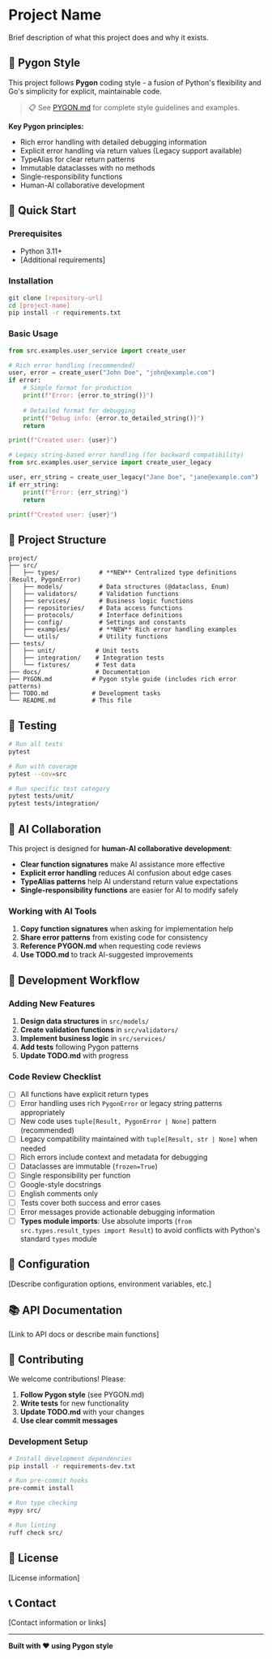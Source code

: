 # Project Name

Brief description of what this project does and why it exists.

## 🐍 Pygon Style

This project follows **Pygon** coding style - a fusion of Python's flexibility and Go's simplicity for explicit, maintainable code.

> 📋 See [PYGON.md](./PYGON.md) for complete style guidelines and examples.

**Key Pygon principles:**
- Rich error handling with detailed debugging information
- Explicit error handling via return values (Legacy support available)
- TypeAlias for clear return patterns  
- Immutable dataclasses with no methods
- Single-responsibility functions
- Human-AI collaborative development

## 🚀 Quick Start

### Prerequisites
- Python 3.11+
- [Additional requirements]

### Installation
```bash
git clone [repository-url]
cd [project-name]
pip install -r requirements.txt
```

### Basic Usage
```python
from src.examples.user_service import create_user

# Rich error handling (recommended)
user, error = create_user("John Doe", "john@example.com")
if error:
    # Simple format for production
    print(f"Error: {error.to_string()}")
    
    # Detailed format for debugging
    print(f"Debug info: {error.to_detailed_string()}")
    return

print(f"Created user: {user}")

# Legacy string-based error handling (for backward compatibility)
from src.examples.user_service import create_user_legacy

user, err_string = create_user_legacy("Jane Doe", "jane@example.com")
if err_string:
    print(f"Error: {err_string}")
    return

print(f"Created user: {user}")
```

## 📁 Project Structure

```
project/
├── src/
│   ├── types/           # **NEW** Centralized type definitions (Result, PygonError)
│   ├── models/          # Data structures (@dataclass, Enum)
│   ├── validators/      # Validation functions
│   ├── services/        # Business logic functions
│   ├── repositories/    # Data access functions
│   ├── protocols/       # Interface definitions
│   ├── config/          # Settings and constants
│   ├── examples/        # **NEW** Rich error handling examples
│   └── utils/           # Utility functions
├── tests/
│   ├── unit/           # Unit tests
│   ├── integration/    # Integration tests
│   └── fixtures/       # Test data
├── docs/               # Documentation
├── PYGON.md           # Pygon style guide (includes rich error patterns)
├── TODO.md            # Development tasks
└── README.md          # This file
```

## 🧪 Testing

```bash
# Run all tests
pytest

# Run with coverage
pytest --cov=src

# Run specific test category
pytest tests/unit/
pytest tests/integration/
```

## 🤖 AI Collaboration

This project is designed for **human-AI collaborative development**:

- **Clear function signatures** make AI assistance more effective
- **Explicit error handling** reduces AI confusion about edge cases
- **TypeAlias patterns** help AI understand return value expectations
- **Single-responsibility functions** are easier for AI to modify safely

### Working with AI Tools
1. **Copy function signatures** when asking for implementation help
2. **Share error patterns** from existing code for consistency
3. **Reference PYGON.md** when requesting code reviews
4. **Use TODO.md** to track AI-suggested improvements

## 📝 Development Workflow

### Adding New Features
1. **Design data structures** in `src/models/`
2. **Create validation functions** in `src/validators/`
3. **Implement business logic** in `src/services/`
4. **Add tests** following Pygon patterns
5. **Update TODO.md** with progress

### Code Review Checklist
- [ ] All functions have explicit return types
- [ ] Error handling uses rich `PygonError` or legacy string patterns appropriately
- [ ] New code uses `tuple[Result, PygonError | None]` pattern (recommended)
- [ ] Legacy compatibility maintained with `tuple[Result, str | None]` when needed
- [ ] Rich errors include context and metadata for debugging
- [ ] Dataclasses are immutable (`frozen=True`)
- [ ] Single responsibility per function
- [ ] Google-style docstrings
- [ ] English comments only
- [ ] Tests cover both success and error cases
- [ ] Error messages provide actionable debugging information
- [ ] **Types module imports**: Use absolute imports (`from src.types.result_types import Result`) to avoid conflicts with Python's standard `types` module

## 🔧 Configuration

[Describe configuration options, environment variables, etc.]

## 📚 API Documentation

[Link to API docs or describe main functions]

## 🤝 Contributing

We welcome contributions! Please:

1. **Follow Pygon style** (see PYGON.md)
2. **Write tests** for new functionality
3. **Update TODO.md** with your changes
4. **Use clear commit messages**

### Development Setup
```bash
# Install development dependencies
pip install -r requirements-dev.txt

# Run pre-commit hooks
pre-commit install

# Run type checking
mypy src/

# Run linting
ruff check src/
```

## 📄 License

[License information]

## 📞 Contact

[Contact information or links]

---

**Built with ❤️ using Pygon style**